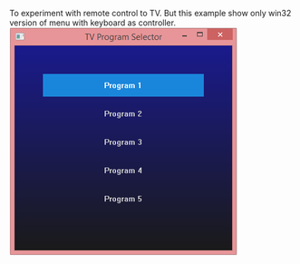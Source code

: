 To experiment with remote control to TV. But this example show only win32 version of menu with keyboard as controller.
![dump](https://raw.githubusercontent.com/KarolDuracz/scratchpad/main/Win32/remote_control_menu_tv/remote_control_menu_tv.png)
